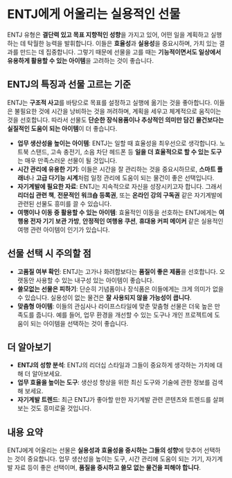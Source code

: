 # ENTJ에게 어울리는 실용적인 선물

ENTJ 유형은 **결단력 있고 목표 지향적인 성향**을 가지고 있어, 어떤 일을 계획하고 실행하는 데 탁월한 능력을 발휘합니다. 이들은 **효율성**과 **실용성**을 중요시하며, 가치 있는 결과를 만드는 데 집중합니다. 그렇기 때문에 선물을 고를 때는 **기능적이면서도 일상에서 유용하게 활용할 수 있는 아이템**을 고려하는 것이 좋습니다.

## ENTJ의 특징과 선물 고르는 기준

ENTJ는 **구조적 사고**를 바탕으로 목표를 설정하고 실행에 옮기는 것을 좋아합니다. 이들은 불필요한 것에 시간을 낭비하는 것을 꺼려하며, 계획을 세우고 체계적으로 움직이는 것을 선호합니다. 따라서 선물도 **단순한 장식용품이나 추상적인 의미만 담긴 물건보다는 실질적인 도움이 되는 아이템**이 더 좋습니다.

- **업무 생산성을 높이는 아이템**: ENTJ는 일할 때 효율성을 최우선으로 생각합니다. 노트북 스탠드, 고속 충전기, 소음 차단 헤드폰 등 **일을 더 효율적으로 할 수 있는 도구**는 매우 만족스러운 선물이 될 것입니다.
- **시간 관리에 유용한 기기**: 이들은 시간을 잘 관리하는 것을 중요시하므로, **스마트 플래너**나 **고급 다기능 시계**처럼 일정 관리에 도움이 되는 물건이 좋은 선택입니다.
- **자기계발에 필요한 자료**: ENTJ는 지속적으로 자신을 성장시키고자 합니다. 그래서 **리더십 관련 책**, **전문적인 워크숍 등록권**, 또는 **온라인 강의 구독권** 같은 자기계발에 관련된 선물도 흥미를 끌 수 있습니다.
- **여행이나 이동 중 활용할 수 있는 아이템**: 효율적인 이동을 선호하는 ENTJ에게는 **여행용 전자 기기 보관 가방**, **안정적인 여행용 쿠션**, **휴대용 커피 메이커** 같은 실용적인 여행 관련 아이템이 인기가 있습니다.

## 선물 선택 시 주의할 점

- **고품질 여부 확인**: ENTJ는 고가나 화려함보다는 **품질이 좋은 제품**을 선호합니다. 오랫동안 사용할 수 있는 내구성 있는 아이템이 좋습니다.
- **쓸모없는 선물은 피하기**: 단순히 기념품이나 장식품은 이들에게는 크게 의미가 없을 수 있습니다. 실용성이 없는 물건은 **잘 사용되지 않을 가능성이 큽니다**.
- **맞춤형 아이템**: 이들의 관심사나 라이프스타일에 맞춘 맞춤형 선물은 더욱 높은 만족도를 줍니다. 예를 들어, 업무 환경을 개선할 수 있는 도구나 개인 프로젝트에 도움이 되는 아이템을 선택하는 것이 좋습니다.

## 더 알아보기

- **ENTJ의 성향 분석**: ENTJ의 리더십 스타일과 그들이 중요하게 생각하는 가치에 대해 더 알아보세요.
- **업무 효율을 높이는 도구**: 생산성 향상을 위한 최신 도구와 기술에 관한 정보를 검색해 보세요.
- **자기계발 트렌드**: 최근 ENTJ가 좋아할 만한 자기계발 관련 콘텐츠와 트렌드를 살펴보는 것도 흥미로울 것입니다.

## 내용 요약

ENTJ에게 어울리는 선물은 **실용성과 효율성을 중시하는 그들의 성향**에 맞추어 선택하는 것이 중요합니다. 업무 생산성을 높이는 도구, 시간 관리에 도움이 되는 기기, 자기계발 자료 등이 좋은 선택이며, **품질을 중시하고 쓸모 없는 물건을 피해야 합니다**.